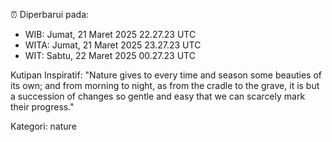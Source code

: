 ⏰ Diperbarui pada:
- WIB: Jumat, 21 Maret 2025 22.27.23 UTC
- WITA: Jumat, 21 Maret 2025 23.27.23 UTC
- WIT: Sabtu, 22 Maret 2025 00.27.23 UTC

Kutipan Inspiratif:
"Nature gives to every time and season some beauties of its own; and from morning to night, as from the cradle to the grave, it is but a succession of changes so gentle and easy that we can scarcely mark their progress."


Kategori: nature

